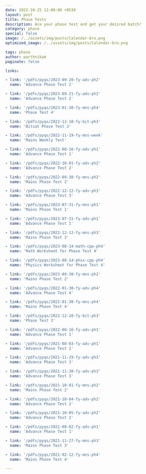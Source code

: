 ```yaml
---
date: 2022-10-25 12:00:00 +0530
layout: post
title: Phase Tests
description: Ace your phase test and get your desired batch!
category: phase
special: false
image: /../assets/img/posts/Calendar-bro.png
optimized_image: /../assets/img/posts/Calendar-bro.png

tags: phase
author: parthnikam
paginate: false

links:

- link: '/pdfs/pyqs/2023-09-20-fy-adv-ph2'
  name: 'Advance Phase Test 2'

- link: '/pdfs/pyqs/2023-09-21-fy-adv-ph2'
  name: 'Advance Phase Test 2'

- link: '/pdfs/pyqs/2023-01-30-fy-mns-ph4'
  name: 'Phase Test 4'

- link: '/pdfs/pyqs/2022-12-10-fy-bit-ph3'
  name: 'Bitsat Phase Test 3'

- link: '/pdfs/pyqs/2022-11-19-fy-mns-week'
  name: 'Mains Weekly Test'

- link: '/pdfs/pyqs/2022-08-16-fy-adv-ph1'
  name: 'Advance Phase Test 1'

- link: '/pdfs/pyqs/2022-10-01-fy-adv-ph2'
  name: 'Advance Phase Test 2'

- link: '/pdfs/pyqs/2022-09-30-fy-mns-ph2'
  name: 'Mains Phase Test 2'

- link: '/pdfs/pyqs/2022-12-12-fy-adv-ph3'
  name: 'Advance Phase Test 3'

- link: '/pdfs/pyqs/2023-07-31-fy-mns-ph1'
  name: 'Mains Phase Test 1'

- link: '/pdfs/pyqs/2023-07-31-fy-adv-ph1'
  name: 'Advance Phase Test 1'

- link: '/pdfs/pyqs/2022-12-12-fy-mns-ph3'
  name: 'Mains Phase Test 3'

- link: '/pdfs/pyqs/2023-08-14-math-cpp-ph4'
  name: 'Math Worksheet for Phase Test 4'

- link: '/pdfs/pyqs/2023-08-14-phsx-cpp-ph4'
  name: 'Physics Worksheet for Phase Test 4'

- link: '/pdfs/pyqs/2023-09-30-fy-mns-ph2'
  name: 'Mains Phase Test 2'

- link: '/pdfs/pyqs/2022-01-30-fy-adv-ph4'
  name: 'Advance Phase Test 4'

- link: '/pdfs/pyqs/2022-01-30-fy-mns-ph4'
  name: 'Mains Phase Test 4'

- link: '/pdfs/pyqs/2022-12-10-fy-bit-ph3'
  name: 'Phase Test 3'

- link: '/pdfs/pyqs/2022-08-16-fy-adv-ph1'
  name: 'Advance Phase Test 1'

- link: '/pdfs/pyqs/2021-08-03-fy-adv-ph1'
  name: 'Advance Phase Test 1'

- link: '/pdfs/pyqs/2021-11-29-fy-adv-ph3'
  name: 'Advance Phase Test 3'

- link: '/pdfs/pyqs/2021-11-30-fy-adv-ph3'
  name: 'Advance Phase Test 3'

- link: '/pdfs/pyqs/2021-10-01-fy-mns-ph2'
  name: 'Mains Phase Test 2'

- link: '/pdfs/pyqs/2021-10-04-fy-adv-ph2'
  name: 'Advance Phase Test 2'

- link: '/pdfs/pyqs/2021-10-05-fy-adv-ph2'
  name: 'Advance Phase Test 2'

- link: '/pdfs/pyqs/2021-08-02-fy-adv-ph1'
  name: 'Advance Phase Test 1'

- link: '/pdfs/pyqs/2021-11-27-fy-mns-ph3'
  name: 'Mains Phase Test 3'

- link: '/pdfs/pyqs/2021-02-12-fy-mns-ph4'
  name: 'Mains Phase Test 4'

---
```


